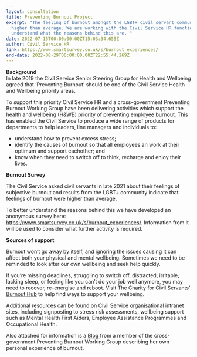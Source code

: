 ```yaml
---
layout: consultation
title: Preventing Burnout Project
excerpt: "The feeling of burnout amongst the LGBT+ civil servant community where
  higher than average. We are working with the Civil Service HR function to
  understand what the reasons behind this are. "
date: 2022-07-15T00:00:00.00ZT15:03:34.655Z
author: Civil Service HR
link: https://www.smartsurvey.co.uk/s/burnout_experiences/
end-date: 2022-08-29T00:00:00.00ZT22:55:44.269Z
---
```

**Background**\
In late 2019 the Civil Service Senior Steering Group for Health and Wellbeing agreed that ‘Preventing Burnout’ should be one of the Civil Service Health and Wellbeing priority areas.

To support this priority Civil Service HR and a cross-government Preventing Burnout Working Group have been delivering activities which support the health and wellbeing (H&WB) priority of preventing employee burnout. This has enabled the Civil Service to produce a wide range of products for departments to help leaders, line managers and individuals to:

* understand how to prevent excess stress;
* identify the causes of burnout so that all employees an work at their optimum and support eachother; and
* know when they need to switch off to think, recharge and enjoy their lives.

**Burnout Survey**

The Civil Service asked civil servants in late 2021 about their feelings of subjective burnout and results from the LGBT+ community indicate that feelings of burnout were higher than average.

To better understand the reasons behind this we have developed an anonymous survey here: <https://www.smartsurvey.co.uk/s/burnout_experiences/>. Information from it will be used to consider what further activity is required.

**Sources of support**

Burnout won’t go away by itself, and ignoring the issues causing it can affect both your physical and mental wellbeing. Sometimes we need to be reminded to look after our own wellbeing and seek help quickly. 

If you’re missing deadlines, struggling to switch off, distracted, irritable, lacking sleep, or feeling like you can’t do your job well anymore, you may need to recover, re-energise and reboot. Visit The Charity for Civil Servants' [Burnout Hub](https://foryoubyyou.org.uk/our-services/wellbeing/burnout-hub) to help find ways to support your wellbeing. 

Additional resources can be found on Civil Service organisational intranet sites, including signposting to stress risk assessments, wellbeing support such as Mental Health First Aiders, Employee Assistance Programmes and Occupational Health.

Also attached for information is a [Blog ](https://civilservice.blog.gov.uk/2021/04/06/spotting-signs-of-excessive-stress-and-burnout/)from a member of the cross-government Preventing Burnout Working Group describing her own personal experience of burnout.